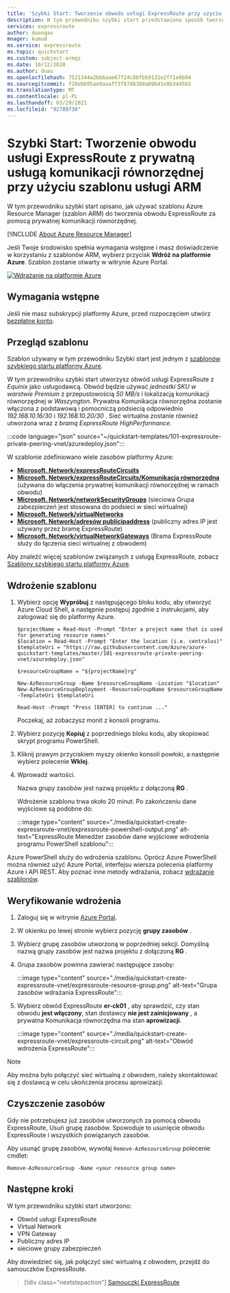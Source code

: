 ```yaml
---
title: 'Szybki Start: Tworzenie obwodu usługi ExpressRoute przy użyciu szablonu Azure Resource Manager (szablon ARM)'
description: W tym przewodniku szybki start przedstawiono sposób tworzenia obwodu usługi ExpressRoute przy użyciu szablonu Azure Resource Manager (szablon ARM).
services: expressroute
author: duongau
mnager: kumud
ms.service: expressroute
ms.topic: quickstart
ms.custom: subject-armqs
ms.date: 10/12/2020
ms.author: duau
ms.openlocfilehash: 7521344a2bb6aae67724c8bfbb9131e2ff1e6b94
ms.sourcegitcommit: f28ebb95ae9aaaff3f87d8388a09b41e0b3445b5
ms.translationtype: MT
ms.contentlocale: pl-PL
ms.lasthandoff: 03/29/2021
ms.locfileid: "92789730"
---
```

# <a name="quickstart-create-an-expressroute-circuit-with-private-peering-using-an-arm-template"></a>Szybki Start: Tworzenie obwodu usługi ExpressRoute z prywatną usługą komunikacji równorzędnej przy użyciu szablonu usługi ARM

W tym przewodniku szybki start opisano, jak używać szablonu Azure Resource Manager (szablon ARM) do tworzenia obwodu ExpressRoute za pomocą prywatnej komunikacji równorzędnej.

[!INCLUDE [About Azure Resource Manager](../../includes/resource-manager-quickstart-introduction.md)]

Jeśli Twoje środowisko spełnia wymagania wstępne i masz doświadczenie w korzystaniu z szablonów ARM, wybierz przycisk **Wdróż na platformie Azure**. Szablon zostanie otwarty w witrynie Azure Portal.

[![Wdrażanie na platformie Azure](../media/template-deployments/deploy-to-azure.svg)](https://portal.azure.com/#create/Microsoft.Template/uri/https%3A%2F%2Fraw.githubusercontent.com%2FAzure%2Fazure-quickstart-templates%2Fmaster%2F101-expressroute-private-peering-vnet%2Fazuredeploy.json)

## <a name="prerequisites"></a>Wymagania wstępne

Jeśli nie masz subskrypcji platformy Azure, przed rozpoczęciem utwórz [bezpłatne konto](https://azure.microsoft.com/free/?WT.mc_id=A261C142F).

## <a name="review-the-template"></a>Przegląd szablonu

Szablon używany w tym przewodniku Szybki start jest jednym z [szablonów szybkiego startu platformy Azure](https://azure.microsoft.com/resources/templates/101-expressroute-private-peering-vnet).

W tym przewodniku szybki start utworzysz obwód usługi ExpressRoute z *Equinix* jako usługodawcą. Obwód będzie używać *jednostki SKU w warstwie Premium* z przepustowością *50 MB/s* i lokalizacją komunikacji równorzędnej w *Waszyngton*. Prywatna Komunikacja równorzędna zostanie włączona z podstawową i pomocniczą podsiecią odpowiednio *192.168.10.16/30* i *192.168.10.20/30* . Sieć wirtualna zostanie również utworzona wraz z *bramą ExpressRoute HighPerformance*.

:::code language="json" source="~/quickstart-templates/101-expressroute-private-peering-vnet/azuredeploy.json":::

W szablonie zdefiniowano wiele zasobów platformy Azure:

* [**Microsoft. Network/expressRouteCircuits**](/azure/templates/microsoft.network/expressRouteCircuits)
* [**Microsoft. Network/expressRouteCircuits/Komunikacja równorzędna**](/azure/templates/microsoft.network/expressRouteCircuits/peerings) (używana do włączenia prywatnej komunikacji równorzędnej w ramach obwodu)
* [**Microsoft. Network/networkSecurityGroups**](/azure/templates/microsoft.network/networkSecurityGroups) (sieciowa Grupa zabezpieczeń jest stosowana do podsieci w sieci wirtualnej)
* [**Microsoft. Network/virtualNetworks**](/azure/templates/microsoft.network/virtualNetworks)
* [**Microsoft. Network/adresów publicipaddress**](/azure/templates/microsoft.network/publicIPAddresses) (publiczny adres IP jest używany przez bramę ExpressRoute)
* [**Microsoft. Network/virtualNetworkGateways**](/azure/templates/microsoft.network/virtualNetworkGateways) (Brama ExpressRoute służy do łączenia sieci wirtualnej z obwodem)

Aby znaleźć więcej szablonów związanych z usługą ExpressRoute, zobacz [Szablony szybkiego startu platformy Azure](https://azure.microsoft.com/resources/templates/?resourceType=Microsoft.Network&pageNumber=1&sort=Popular).

## <a name="deploy-the-template"></a>Wdrożenie szablonu

1. Wybierz opcję **Wypróbuj** z następującego bloku kodu, aby otworzyć Azure Cloud Shell, a następnie postępuj zgodnie z instrukcjami, aby zalogować się do platformy Azure.

    ```azurepowershell-interactive
    $projectName = Read-Host -Prompt "Enter a project name that is used for generating resource names"
    $location = Read-Host -Prompt "Enter the location (i.e. centralus)"
    $templateUri = "https://raw.githubusercontent.com/Azure/azure-quickstart-templates/master/101-expressroute-private-peering-vnet/azuredeploy.json"

    $resourceGroupName = "${projectName}rg"

    New-AzResourceGroup -Name $resourceGroupName -Location "$location"
    New-AzResourceGroupDeployment -ResourceGroupName $resourceGroupName -TemplateUri $templateUri

    Read-Host -Prompt "Press [ENTER] to continue ..."
    ```

    Poczekaj, aż zobaczysz monit z konsoli programu.

1. Wybierz pozycję **Kopiuj** z poprzedniego bloku kodu, aby skopiować skrypt programu PowerShell.

1. Kliknij prawym przyciskiem myszy okienko konsoli powłoki, a następnie wybierz polecenie **Wklej**.

1. Wprowadź wartości.

    Nazwa grupy zasobów jest nazwą projektu z dołączoną **RG** .

    Wdrożenie szablonu trwa około 20 minut. Po zakończeniu dane wyjściowe są podobne do:

    :::image type="content" source="./media/quickstart-create-expressroute-vnet/expressroute-powershell-output.png" alt-text="ExpressRoute Menedżer zasobów dane wyjściowe wdrożenia programu PowerShell szablonu":::

Azure PowerShell służy do wdrożenia szablonu. Oprócz Azure PowerShell można również użyć Azure Portal, interfejsu wiersza polecenia platformy Azure i API REST. Aby poznać inne metody wdrażania, zobacz [wdrażanie szablonów](../azure-resource-manager/templates/deploy-portal.md).

## <a name="validate-the-deployment"></a>Weryfikowanie wdrożenia

1. Zaloguj się w witrynie [Azure Portal](https://portal.azure.com).

1. W okienku po lewej stronie wybierz pozycję **grupy zasobów** .

1. Wybierz grupę zasobów utworzoną w poprzedniej sekcji. Domyślną nazwą grupy zasobów jest nazwa projektu z dołączoną **RG** .

1. Grupa zasobów powinna zawierać następujące zasoby:

     :::image type="content" source="./media/quickstart-create-expressroute-vnet/expressroute-resource-group.png" alt-text="Grupa zasobów wdrażania ExpressRoute":::

1. Wybierz obwód ExpressRoute **er-ck01** , aby sprawdzić, czy stan obwodu **jest włączony**, stan dostawcy **nie jest zainicjowany** , a prywatna Komunikacja równorzędna ma stan **aprowizacji**.

    :::image type="content" source="./media/quickstart-create-expressroute-vnet/expressroute-circuit.png" alt-text="Obwód wdrożenia ExpressRoute":::

> [!NOTE]
> Aby można było połączyć sieć wirtualną z obwodem, należy skontaktować się z dostawcą w celu ukończenia procesu aprowizacji.

## <a name="clean-up-resources"></a>Czyszczenie zasobów

Gdy nie potrzebujesz już zasobów utworzonych za pomocą obwodu ExpressRoute, Usuń grupę zasobów. Spowoduje to usunięcie obwodu ExpressRoute i wszystkich powiązanych zasobów.

Aby usunąć grupę zasobów, wywołaj `Remove-AzResourceGroup` polecenie cmdlet:

```azurepowershell-interactive
Remove-AzResourceGroup -Name <your resource group name>
```

## <a name="next-steps"></a>Następne kroki

W tym przewodniku szybki start utworzono:

* Obwód usługi ExpressRoute
* Virtual Network
* VPN Gateway
* Publiczny adres IP
* sieciowe grupy zabezpieczeń

Aby dowiedzieć się, jak połączyć sieć wirtualną z obwodem, przejdź do samouczków ExpressRoute.

> [!div class="nextstepaction"]
> [Samouczki ExpressRoute](expressroute-howto-linkvnet-portal-resource-manager.md)
